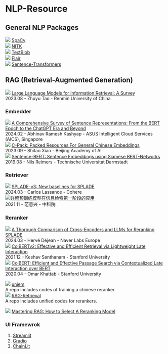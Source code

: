 # NLP-Resource

## General NLP Packages
![](https://img.shields.io/badge/github-blue) [SpaCy](https://spacy.io/)  
![](https://img.shields.io/badge/github-blue) [NITK](https://www.nltk.org/)  
![](https://img.shields.io/badge/github-blue) [TextBlob](https://textblob.readthedocs.io/en/dev/)  
![](https://img.shields.io/badge/github-blue) [Flair](https://github.com/flairNLP/flair)  
![](https://img.shields.io/badge/github-blue) [Sentence-Transformers](https://github.com/UKPLab/sentence-transformers)

## RAG (Retrieval-Augmented Generation)
![](https://img.shields.io/badge/survey-orange) [Large Language Models for Information Retrieval: A Survey](https://arxiv.org/pdf/2308.07107)  
  2023.08 - Zhuyu Tao - Renmin University of China
  
### Embedder
![](https://img.shields.io/badge/survey-orange) [A Comprehensive Survey of Sentence Representations: From the BERT Epoch to the ChatGPT Era and Beyond](https://arxiv.org/pdf/2305.12641)  
2024.02 - Abhinav Ramesh Kashyap - ASUS Intelligent Cloud Services (AICS), Singapore  
![](https://img.shields.io/badge/paper-pink) [C-Pack: Packed Resources For General Chinese Embeddings](https://arxiv.org/pdf/2309.07597)  
2023.09 - Shitao Xiao - Beijing Academy of AI  
![](https://img.shields.io/badge/paper-pink) [Sentence-BERT: Sentence Embeddings using Siamese BERT-Networks](https://arxiv.org/pdf/1908.10084)  
2019.08 - Nils Reimers - Technische Universitat Darmstadt

### Retriever
![](https://img.shields.io/badge/paper-pink) [SPLADE-v3: New baselines for SPLADE](https://arxiv.org/pdf/2403.06789)  
2024.03 - Carlos Lassance - Cohere  
![](https://img.shields.io/badge/blog-green)[详解预训练模型在信息检索第一阶段的应用](https://zhuanlan.zhihu.com/p/439363249)  
2021.11 - 范意兴 - 中科院

### Reranker
![](https://img.shields.io/badge/evaluation-yellow) [A Thorough Comparison of Cross-Encoders and LLMs for Reranking SPLADE](https://arxiv.org/pdf/2403.10407)  
2024.03 - Hervé Déjean - Naver Labs Europe  
![](https://img.shields.io/badge/paper-pink) [ColBERTv2: Effective and Efficient Retrieval via Lightweight Late Interaction](https://arxiv.org/pdf/2112.01488)  
2021.12 - Keshav Santhanam - Stanford University  
![](https://img.shields.io/badge/paper-pink) [ColBERT: Efficient and Effective Passage Search via Contextualized Late Interaction over BERT](https://arxiv.org/pdf/2004.12832)  
2020.04 - Omar Khattab - Stanford University    

![](https://img.shields.io/badge/github-blue) [uniem](https://github.com/wangyuxinwhy/uniem)  
A repo includes codes of training a chinese reranker.  
![](https://img.shields.io/badge/github-blue) [RAG-Retrieval](https://github.com/NLPJCL/RAG-Retrieval)  
A repo includes unified codes for rerankers.  

![](https://img.shields.io/badge/blog-green) [Mastering RAG: How to Select A Reranking Model](https://www.rungalileo.io/blog/mastering-rag-how-to-select-a-reranking-model)  

### UI Framewrok
1. [Streamlit](https://docs.streamlit.io/)
2. [Gradio](https://www.gradio.app/docs)
3. [ChainLit](https://docs.chainlit.io/get-started/overview)
